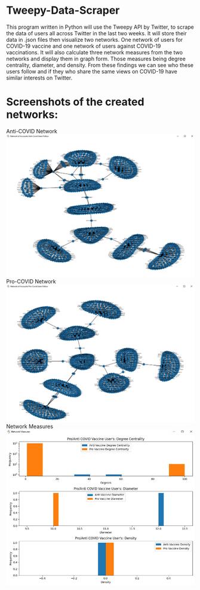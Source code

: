 # Tweepy-Data-Scraper
This program written in Python will use the Tweepy API by Twitter, to scrape the data of users all across Twitter in the last two weeks. It will store their data in .json files then visualize two networks. One network of users for COVID-19 vaccine and one network of users against COVID-19 vaccinations. It will also calculate three network measures from the two networks and display them in graph form. Those measures being degree centrality, diameter, and density. From these findings we can see who these users follow and if they who share the same views on COVID-19 have similar interests on Twitter.

# Screenshots of the created networks: 
Anti-COVID Network
![pic1](https://github.com/ssawyer1/Tweepy-Data-Scraper/blob/main/Screenshots/SSawyer_anti_covid_network.JPG)
Pro-COVID Network
![pic1](https://github.com/ssawyer1/Tweepy-Data-Scraper/blob/main/Screenshots/SSawyer_pro_covid_network.JPG)
Network Measures
![pic1](https://github.com/ssawyer1/Tweepy-Data-Scraper/blob/main/Screenshots/SSawyer_network_measures_SS.JPG)


